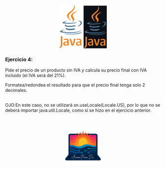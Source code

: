 <p align="center">
  <img src="https://raw.githubusercontent.com/APoves/Java/main/claro.png#gh-light-mode-only" alt="Logo modo claro" width="75">
  <img src="https://raw.githubusercontent.com/APoves/Java/main/oscuro.png#gh-dark-mode-only" alt="Logo modo oscuro" width="75">
</p>


### Ejercicio 4:
Pide el precio de un producto sin IVA y calcula su precio final con IVA incluido (el IVA será del 21%).

Formatea/redondea el resultado para que el precio final tenga solo 2 decimales.
<br>
<br>

OJO:En este caso, no se utilizará sn.useLocale(Locale.US), por lo que no se deberá importar java.util.Locale, como sí se hizo en el ejercicio anterior.
<br>
<br>
<br>

<p align="center">
<img src="https://github.com/APoves/APoves/blob/main/logo.png" alt="Mi Logo" width="120"/>
</p>
